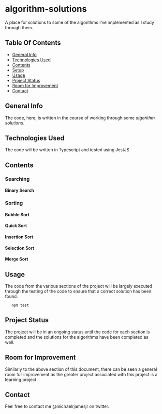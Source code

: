 # algorithm-solutions
A place for solutions to some of the algorithms I've implemented as I study through them.

## Table Of Contents
* [General Info](#general-info)
* [Technologies Used](#technologies-used)
* [Contents](#contents)
* [Setup](#setup)
* [Usage](#usage)
* [Project Status](#project-status)
* [Room for Improvement](#room-for-improvement)
* [Contact](#contact)
 
## General Info
The code, here, is written in the course of working through some *algorithm solutions*.
 
## Technologies Used
The code will be written in Typescript and tested using JestJS.

## Contents
### Searching
#### Binary Search
### Sorting
#### Bubble Sort
#### Quick Sort
#### Insertion Sort	
#### Selection Sort
#### Merge Sort

## Usage
The code from the various sections of the project will be largely executed through the testing of the code to ensure that a correct solution has been found.
```
   npm test
```
  
## Project Status
The project will be in an ongoing status until the code for each section is completed and the solutions for the algorithms have been completed as well.
    
## Room for Improvement
Similarly to the above section of this document, there can be seen a general room for improvement as the greater project associated with this project is a learning project.

## Contact
Feel free to contact me @michaelrjamesjr on twitter. 
